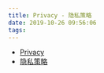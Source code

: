```yaml
---
title: Privacy - 隐私策略
date: 2019-10-26 09:56:06
tags:
---
```

+ [Privacy](https://apps.btbase.site/privacy_en.html)
+ [隐私策略](https://apps.btbase.site/privacy_ch.html)
